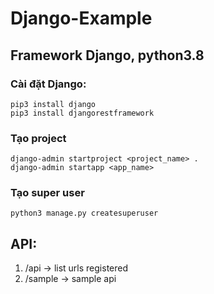 # Django-Example

## Framework Django, python3.8

### Cài đặt Django:

```
pip3 install django
pip3 install djangorestframework
```

### Tạo project

```
django-admin startproject <project_name> .
django-admin startapp <app_name>
```

### Tạo super user

```
python3 manage.py createsuperuser
```

## API:

1. /api -> list urls registered
1. /sample -> sample api
